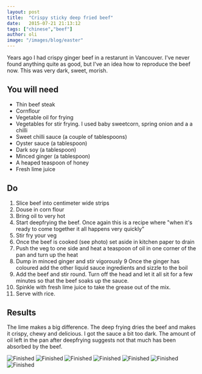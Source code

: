 ```yaml
---
layout: post
title:  "Crispy sticky deep fried beef"
date:   2015-07-21 21:13:12
tags: ["chinese","beef"]
author: oli
image: "/images/blog/easter"
---
```


Years ago I had crispy ginger beef in a restarunt in Vancouver.  I've never found anything quite as good, but I've an idea how to reproduce the beef now. This was very dark, sweet, morish.

## You will need

* Thin beef steak
* Cornflour
* Vegetable oil for frying
* Vegetables for stir frying.  I used baby sweetcorn, spring onion and a a chilli
* Sweet chilli sauce (a couple of tablespoons)
* Oyster sauce (a tablespoon)
* Dark soy (a tablespoon)
* Minced ginger (a tablespoon)
* A heaped teaspoon of honey
* Fresh lime juice



## Do

1. Slice beef into centimeter wide strips
2. Douse in corn flour
3. Bring oil to very hot
4. Start deepfrying the beef.  Once again this is a recipe where "when it's ready to come together it all happens very quickly"
5. Stir fry your veg
6. Once the beef is cooked (see photo) set aside in kitchen paper to drain
7. Push the veg to one side and heat a teaspoon of oil in one corner of the pan and turn up the heat
8. Dump in minced ginger and stir vigorously
9 Once the ginger has coloured add the other liquid sauce ingredients and sizzle to the boil
10. Add the beef and stir round.  Turn off the head and let it all sit for a few minutes so that the beef soaks up the sauce.
11. Spinkle with fresh lime juice to take the grease out of the mix.
12. Serve with rice.

## Results

The lime makes a big difference.  The deep frying dries the beef and makes it crispy, chewy and delicious. I got the sauce a bit too dark.  The amount of oil left in the pan after deepfrying suggests not that much has been absorbed by the beef.

![Finished](/images/blog/crispy-beef/crispy-beef-1.jpg)
![Finished](/images/blog/crispy-beef/crispy-beef-2.jpg)
![Finished](/images/blog/crispy-beef/crispy-beef-3.jpg)
![Finished](/images/blog/crispy-beef/crispy-beef-4.jpg)
![Finished](/images/blog/crispy-beef/crispy-beef-5.jpg)
![Finished](/images/blog/crispy-beef/crispy-beef-6.jpg)
![Finished](/images/blog/crispy-beef/crispy-beef-7.jpg)